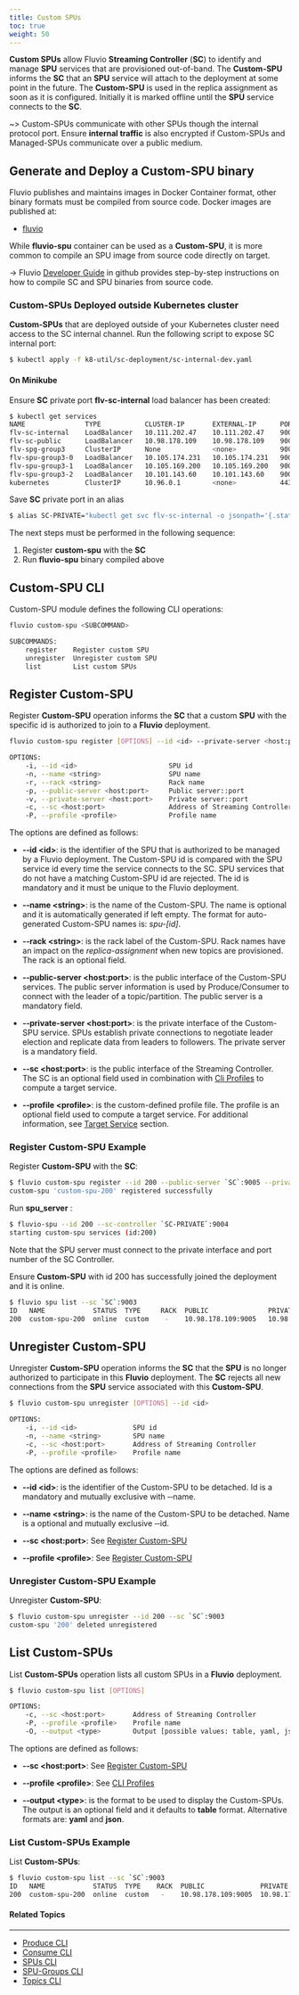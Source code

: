 ```yaml
---
title: Custom SPUs
toc: true
weight: 50
---
```


**Custom SPUs** allow Fluvio **Streaming Controller** (**SC**) to identify and manage **SPU** services that are provisioned out-of-band. The **Custom-SPU** informs the **SC** that an **SPU** service will attach to the deployment at some point in the future. The **Custom-SPU** is used in the replica assignment as soon as it is configured. Initially it is marked offline until the **SPU** service connects to the **SC**. 

~> Custom-SPUs communicate with other SPUs though the internal protocol port. Ensure **internal traffic** is also encrypted if Custom-SPUs and Managed-SPUs communicate over a public medium.


## Generate and Deploy a Custom-SPU binary

Fluvio publishes and maintains images in Docker Container format, other binary formats must be compiled from source code. Docker images are published at:

* [fluvio](https://hub.docker.com/r/infinyon/fluvio)

While **fluvio-spu** container can be used as a **Custom-SPU**, it is more common to compile an SPU image from source code directly on target.

-> Fluvio [Developer Guide](https://github.com/infinyon/fluvio/blob/master/DEVELOPER.md) in github provides step-by-step instructions on how to compile SC and SPU binaries from source code.


### Custom-SPUs Deployed outside Kubernetes cluster

**Custom-SPUs** that are deployed outside of your Kubernetes cluster need access to the SC internal channel. Run the following script to expose SC internal port:

```bash
$ kubectl apply -f k8-util/sc-deployment/sc-internal-dev.yaml 
```

#### On Minikube

Ensure **SC** private port **flv-sc-internal** load balancer has been created:

```bash
$ kubectl get services
NAME               TYPE           CLUSTER-IP       EXTERNAL-IP      PORT(S)             AGE
flv-sc-internal    LoadBalancer   10.111.202.47    10.111.202.47    9004:30314/TCP      4h25m
flv-sc-public      LoadBalancer   10.98.178.109    10.98.178.109    9003:31974/TCP      4h25m
flv-spg-group3     ClusterIP      None             <none>           9005/TCP,9006/TCP   4h9m
flv-spu-group3-0   LoadBalancer   10.105.174.231   10.105.174.231   9005:31368/TCP      4h9m
flv-spu-group3-1   LoadBalancer   10.105.169.200   10.105.169.200   9005:30391/TCP      4h9m
flv-spu-group3-2   LoadBalancer   10.101.143.60    10.101.143.60    9005:30080/TCP      4h9m
kubernetes         ClusterIP      10.96.0.1        <none>           443/TCP             4h34m
```

Save **SC** private port in an alias

```bash
$ alias SC-PRIVATE="kubectl get svc flv-sc-internal -o jsonpath='{.status.loadBalancer.ingress[0].ip}'"
```

The next steps must be performed in the following sequence:

1. Register **custom-spu** with the **SC**
2. Run **fluvio-spu** binary compiled above


## Custom-SPU CLI

Custom-SPU module defines the following CLI operations: 

```bash
fluvio custom-spu <SUBCOMMAND>

SUBCOMMANDS:
    register    Register custom SPU
    unregister  Unregister custom SPU
    list        List custom SPUs
```

## Register Custom-SPU

Register **Custom-SPU** operation informs the **SC** that a custom **SPU** with the specific id is authorized to join to a **Fluvio** deployment. 

```bash
fluvio custom-spu register [OPTIONS] --id <id> --private-server <host:port> --public-server <host:port>

OPTIONS:
    -i, --id <id>                       SPU id
    -n, --name <string>                 SPU name
    -r, --rack <string>                 Rack name
    -p, --public-server <host:port>     Public server::port
    -v, --private-server <host:port>    Private server::port
    -c, --sc <host:port>                Address of Streaming Controller
    -P, --profile <profile>             Profile name
```

The options are defined as follows:

* **&dash;&dash;id &lt;id&gt;**:
is the identifier of the SPU that is authorized to be managed by a Fluvio deployment. The Custom-SPU id is compared with the SPU service id every time the service connects to the SC. SPU services that do not have a matching Custom-SPU id are rejected. The id is mandatory and it must be unique to the Fluvio deployment.

* **&dash;&dash;name &lt;string&gt;**:
is the name of the Custom-SPU. The name is optional and it is automatically generated if left empty. The format for auto-generated Custom-SPU names is: _spu-[id]_.

* **&dash;&dash;rack &lt;string&gt;**:
is the rack label of the Custom-SPU. Rack names have an impact on the *replica-assignment* when new topics are provisioned. The rack is an optional field.

* **&dash;&dash;public-server &lt;host:port&gt;**:
is the public interface of the Custom-SPU services. The public server information is used by Produce/Consumer to connect with the leader of a topic/partition. The public server is a mandatory field.

* **&dash;&dash;private-server &lt;host:port&gt;**:
is the private interface of the Custom-SPU service. SPUs establish private connections to negotiate leader election and replicate data from leaders to followers. The private server is a mandatory field.

* **&dash;&dash;sc &lt;host:port&gt;**:
is the public interface of the Streaming Controller. The SC is an optional field used in combination with [Cli Profiles](../#profiles) to compute a target service.

* **&dash;&dash;profile &lt;profile&gt;**:
is the custom-defined profile file. The profile is an optional field used to compute a target service. For additional information, see [Target Service](..#target-service) section.


### Register Custom-SPU Example

Register **Custom-SPU** with the **SC**:

```bash
$ fluvio custom-spu register --id 200 --public-server `SC`:9005 --private-server `SC`:9006 --sc `SC`:9003
custom-spu 'custom-spu-200' registered successfully
```

Run **spu_server** :

```bash
$ fluvio-spu --id 200 --sc-controller `SC-PRIVATE`:9004
starting custom-spu services (id:200)
```

Note that the SPU server must connect to the private interface and port number of the SC Controller.

Ensure **Custom-SPU** with id 200 has successfully joined the deployment and it is online.

```bash
$ fluvio spu list --sc `SC`:9003
ID   NAME            STATUS  TYPE     RACK  PUBLIC               PRIVATE 
200  custom-spu-200  online  custom    -    10.98.178.109:9005   10.98.178.109:9006 
```


## Unregister Custom-SPU

Unregister **Custom-SPU** operation informs the **SC** that the **SPU** is no longer authorized to participate in this **Fluvio** deployment. The **SC** rejects all new connections from the **SPU** service associated with this **Custom-SPU**.

```bash
$ fluvio custom-spu unregister [OPTIONS] --id <id>

OPTIONS:
    -i, --id <id>              SPU id
    -n, --name <string>        SPU name
    -c, --sc <host:port>       Address of Streaming Controller
    -P, --profile <profile>    Profile name
```

The options are defined as follows:

* **&dash;&dash;id &lt;id&gt;**:
is the identifier of the Custom-SPU to be detached. Id is a mandatory and mutually exclusive with &dash;&dash;name.

* **&dash;&dash;name &lt;string&gt;**:
is the name of the Custom-SPU to be detached. Name is a optional and mutually exclusive &dash;&dash;id.

* **&dash;&dash;sc &lt;host:port&gt;**:
See [Register Custom-SPU](#register-custom-spu)

* **&dash;&dash;profile &lt;profile&gt;**:
See [Register Custom-SPU](#register-custom-spu)

### Unregister Custom-SPU Example

Unregister **Custom-SPU**: 

```bash
$ fluvio custom-spu unregister --id 200 --sc `SC`:9003
custom-spu '200' deleted unregistered
```


## List Custom-SPUs

List **Custom-SPUs** operation lists all custom SPUs in a **Fluvio** deployment. 

```bash
$ fluvio custom-spu list [OPTIONS]

OPTIONS:
    -c, --sc <host:port>       Address of Streaming Controller
    -P, --profile <profile>    Profile name
    -O, --output <type>        Output [possible values: table, yaml, json]
```

The options are defined as follows:

* **&dash;&dash;sc &lt;host:port&gt;**:
See [Register Custom-SPU](#register-custom-spu)

* **&dash;&dash;profile &lt;profile&gt;**:
See [CLI Profiles](../profiles)

* **&dash;&dash;output &lt;type&gt;**:
is the format to be used to display the Custom-SPUs. The output is an optional field and it defaults to **table** format. Alternative formats are: **yaml** and **json**.

### List Custom-SPUs Example

List **Custom-SPUs**: 

```bash
$ fluvio custom-spu list --sc `SC`:9003
ID   NAME            STATUS  TYPE    RACK  PUBLIC              PRIVATE 
200  custom-spu-200  online  custom   -    10.98.178.109:9005  10.98.178.109:9006 
```


#### Related Topics
-------------------
* [Produce CLI](../produce/)
* [Consume CLI](../consume/)
* [SPUs CLI](../spus/)
* [SPU-Groups CLI](../spu-groups/)
* [Topics CLI](../topics/)
